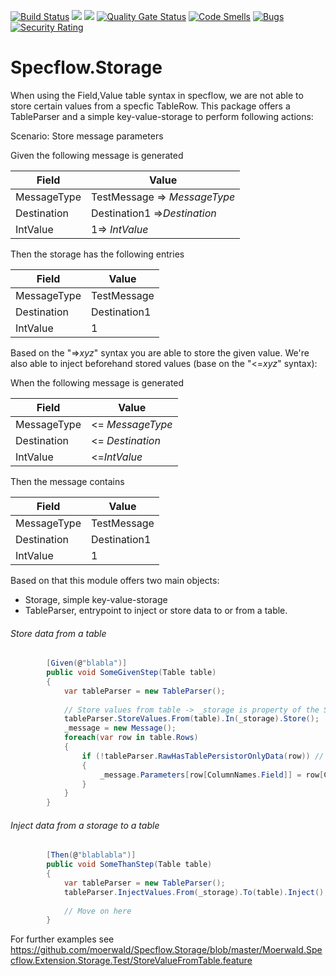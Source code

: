 [![Build Status](https://dev.azure.com/andreasmewald/Specflow.Storage/_apis/build/status/moerwald.Specflow.Storage?branchName=master)](https://dev.azure.com/andreasmewald/Specflow.Storage/_build/latest?definitionId=2?branchName=master)
[![](https://img.shields.io/nuget/dt/SpecflowExtension.Storage.svg)](https://www.nuget.org/packages/SpecflowExtension.Storage)
[![](https://img.shields.io/nuget/v/SpecflowExtension.Storage.svg)](https://www.nuget.org/packages/SpecflowExtension.Storage)
[![Quality Gate Status](https://sonarcloud.io/api/project_badges/measure?project=moerwald_Specflow.Storage&metric=alert_status)](https://sonarcloud.io/dashboard?id=moerwald_Specflow.Storage)
[![Code Smells](https://sonarcloud.io/api/project_badges/measure?project=moerwald_Specflow.Storage&metric=code_smells)](https://sonarcloud.io/dashboard?id=moerwald_Specflow.Storage)
[![Bugs](https://sonarcloud.io/api/project_badges/measure?project=moerwald_Specflow.Storage&metric=bugs)](https://sonarcloud.io/dashboard?id=moerwald_Specflow.Storage)
[![Security Rating](https://sonarcloud.io/api/project_badges/measure?project=moerwald_Specflow.Storage&metric=security_rating)](https://sonarcloud.io/dashboard?id=moerwald_Specflow.Storage)



# Specflow.Storage

When using the Field,Value table syntax in specflow, we are not able to store certain values from a specfic TableRow. This package offers a TableParser and a simple key-value-storage to perform following actions:


Scenario: Store message parameters


Given the following message is generated

| Field       | Value                        |
|-------------|------------------------------|
| MessageType | TestMessage => $MessageType$ |
| Destination | Destination1 =>$Destination$ |
| IntValue    | 1=> $IntValue$               |

Then the storage has the following entries

| Field       | Value        |
|-------------|--------------|
| MessageType | TestMessage  |
| Destination | Destination1 |
| IntValue    | 1            |
  
Based on the "=>$xyz$" syntax you are able to store the given value. We're also able to inject beforehand stored values (base on the "<=$xyz$" syntax):
  
When the following message is generated

| Field       | Value            |
|-------------|------------------|
| MessageType | <= $MessageType$ |
| Destination | <= $Destination$ |
| IntValue    | <=$IntValue$     |

Then the message contains

| Field       | Value        |
|-------------|--------------|
| MessageType | TestMessage  |
| Destination | Destination1 |
| IntValue    | 1            |


Based on that this module offers two main objects:

- Storage, simple key-value-storage
- TableParser, entrypoint to inject or store data to or from a table.


###### Store data from a table

```csharp
        [Given(@"blabla")]
        public void SomeGivenStep(Table table)
        {
            var tableParser = new TableParser();
            
            // Store values from table -> _storage is property of the Steps objects
            tableParser.StoreValues.From(table).In(_storage).Store();
            _message = new Message();
            foreach(var row in table.Rows)
            {
                if (!tableParser.RawHasTablePersistorOnlyData(row)) // Ignore rows that have only data for the TableParser
                {
                    _message.Parameters[row[ColumnNames.Field]] = row[ColumnNames.Value];
                }
            }         
        }
```

###### Inject data from a storage to a table
```csharp
        [Then(@"blablabla")]
        public void SomeThanStep(Table table)
        {
            var tableParser = new TableParser();
            tableParser.InjectValues.From(_storage).To(table).Inject();
            
            // Move on here
        }
```

For further examples see https://github.com/moerwald/Specflow.Storage/blob/master/Moerwald.Specflow.Extension.Storage.Test/StoreValueFromTable.feature

